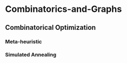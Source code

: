# Combinatorics-and-Graphs
## Combinatorical Optimization
### Meta-heuristic
### Simulated Annealing
